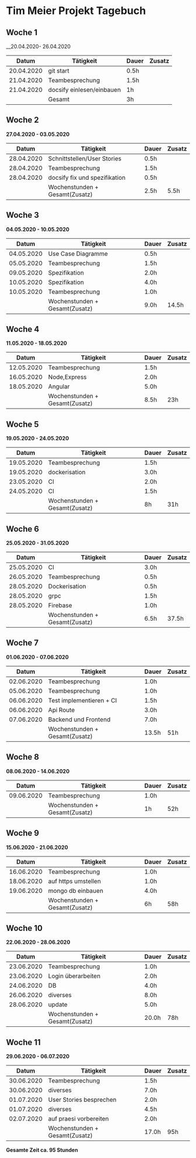 # Tim Meier Projekt Tagebuch



## Woche 1 

__20.04.2020- 26.04.2020

| Datum      | Tätigkeit                 | Dauer | Zusatz |
| ---------- | ------------------------- | ----- | ------ |
| 20.04.2020 | git start			     | 0.5h  |        |
| 21.04.2020 | Teambesprechung           | 1.5h  |        |
| 21.04.2020 | docsify einlesen/einbauen | 1h    |        |
|            | Gesamt                    | 3h    |        |



## Woche 2 

__27.04.2020 - 03.05.2020__

| Datum      | Tätigkeit                   | Dauer | Zusatz |
| ---------- | --------------------------- | ----- | ------ |
| 28.04.2020 | Schnittstellen/User Stories | 0.5h  |        |
| 28.04.2020 | Teambesprechung             | 1.5h  |        |
| 28.04.2020 | docsify fix und spezifikation| 0.5h |        |
|            | Wochenstunden + Gesamt(Zusatz) | 2.5h  | 5.5h |

## Woche 3

__04.05.2020 - 10.05.2020__

| Datum      | Tätigkeit          | Dauer | Zusatz |
| ---------- | ------------------ | ----- | ------ |
| 04.05.2020 | Use Case Diagramme | 0.5h  |        |
| 05.05.2020 | Teambesprechung    | 1.5h  |        |
| 09.05.2020 | Spezifikation      | 2.0h  |        |
| 10.05.2020 | Spezifikation      | 4.0h  |        |
| 10.05.2020 | Teambesprechung    | 1.0h  |        |
|            | Wochenstunden + Gesamt(Zusatz) | 9.0h  | 14.5h |

## Woche 4

__11.05.2020 - 18.05.2020__

| Datum      | Tätigkeit          | Dauer | Zusatz |
| ---------- | ------------------ | ----- | ------ |
| 12.05.2020 | Teambesprechung    | 1.5h  |        |
| 16.05.2020 | Node,Express       | 2.0h  |        |
| 18.05.2020 | Angular            | 5.0h  |        |
|            | Wochenstunden + Gesamt(Zusatz) | 8.5h  | 23h |

## Woche 5

__19.05.2020 - 24.05.2020__

| Datum      | Tätigkeit                      | Dauer | Zusatz |
| ---------- | ------------------------------ | ----- | ------ |
| 19.05.2020 | Teambesprechung                | 1.5h  |        |
| 19.05.2020 | dockerisation                  | 3.0h  |        |
| 23.05.2020 | CI                             | 2.0h  |        |
| 24.05.2020 | CI                             | 1.5h  |        |
|            | Wochenstunden + Gesamt(Zusatz) | 8h    | 31h    |

## Woche 6

__25.05.2020 - 31.05.2020__

| Datum      | Tätigkeit                      | Dauer | Zusatz |
| ---------- | ------------------------------ | ----- | ------ |
| 25.05.2020 | CI                             | 3.0h  |        |
| 26.05.2020 | Teambesprechung                | 0.5h  |        |
| 28.05.2020 | Dockerisation                  | 0.5h  |        |
| 28.05.2020 | grpc			                  | 1.5h  |        |
| 28.05.2020 | Firebase		                  | 1.0h  |        |
|            | Wochenstunden + Gesamt(Zusatz) | 6.5h  | 37.5h  |

## Woche 7

__01.06.2020 - 07.06.2020__

| Datum      | Tätigkeit                      | Dauer | Zusatz |
| ---------- | ------------------------------ | ----- | ------ |
| 02.06.2020 | Teambesprechung                | 1.0h  |        |
| 05.06.2020 | Teambesprechung                | 1.0h  |        |
| 06.06.2020 | Test implementieren + CI       | 1.5h  |        |
| 06.06.2020 | Api Route                      | 3.0h  |        |
| 07.06.2020 | Backend und Frontend           | 7.0h  |        |
|            | Wochenstunden + Gesamt(Zusatz) | 13.5h | 51h    |


## Woche 8

__08.06.2020 - 14.06.2020__

| Datum      | Tätigkeit                      | Dauer | Zusatz |
| ---------- | ------------------------------ | ----- | ------ |
| 09.06.2020 | Teambesprechung                | 1.0h  |        |
|            | Wochenstunden + Gesamt(Zusatz) | 1h    | 52h    |


## Woche 9

__15.06.2020 - 21.06.2020__

| Datum      | Tätigkeit                      | Dauer | Zusatz |
| ---------- | ------------------------------ | ----- | ------ |
| 16.06.2020 | Teambesprechung                | 1.0h  |        |
| 18.06.2020 | auf https umstellen		      | 1.0h  |        |
| 19.06.2020 | mongo db einbauen              | 4.0h  |        |
|            | Wochenstunden + Gesamt(Zusatz) | 6h    | 58h    |

## Woche 10

__22.06.2020 - 28.06.2020__

| Datum      | Tätigkeit                      | Dauer | Zusatz |
| ---------- | ------------------------------ | ----- | ------ |
| 23.06.2020 | Teambesprechung                | 1.0h  |        |
| 23.06.2020 | Login überarbeiten             | 2.0h  |        |
| 24.06.2020 | DB                             | 4.0h  |        |
| 26.06.2020 | diverses                       | 8.0h  |        |
| 28.06.2020 | update                         | 5.0h  |        |
|            | Wochenstunden + Gesamt(Zusatz) | 20.0h | 78h    |

## Woche 11

__29.06.2020 - 06.07.2020__

| Datum      | Tätigkeit                      | Dauer | Zusatz |
| ---------- | ------------------------------ | ----- | ------ |
| 30.06.2020 | Teambesprechung                | 1.5h  |        |
| 30.06.2020 | diverses                       | 7.0h  |        |
| 01.07.2020 | User Stories besprechen        | 2.0h  |        |
| 01.07.2020 | diverses                       | 4.5h  |        |
| 02.07.2020 | auf praesi vorbereiten         | 2.0h  |        |
|            | Wochenstunden + Gesamt(Zusatz) | 17.0h | 95h    |



__Gesamte Zeit ca. 95 Stunden__ 